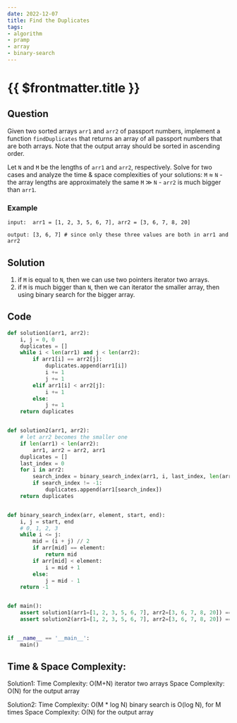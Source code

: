 ```yaml
---
date: 2022-12-07
title: Find the Duplicates
tags:
- algorithm
- pramp 
- array
- binary-search
---
```

# {{ $frontmatter.title }}

## Question
Given two sorted arrays `arr1` and `arr2` of passport numbers, 
implement a function `findDuplicates` that returns an array of all passport numbers that are both arrays. 
Note that the output array should be sorted in ascending order.

Let `N` and `M` be the lengths of `arr1` and `arr2`, respectively. 
Solve for two cases and analyze the time & space complexities of your solutions: 
`M` ≈ `N` - the array lengths are approximately the same 
`M` ≫ `N` - `arr2` is much bigger than `arr1`.

### Example
```
input:  arr1 = [1, 2, 3, 5, 6, 7], arr2 = [3, 6, 7, 8, 20]

output: [3, 6, 7] # since only these three values are both in arr1 and arr2
```

## Solution

1. if `M` is equal to `N`, then we can use two pointers iterator two arrays.
2. if `M` is much bigger than `N`, then we can iterator the smaller array, then using binary search for the bigger array.

## Code
```python
def solution1(arr1, arr2):
    i, j = 0, 0
    duplicates = []
    while i < len(arr1) and j < len(arr2):
        if arr1[i] == arr2[j]:
            duplicates.append(arr1[i])
            i += 1
            j += 1
        elif arr1[i] < arr2[j]:
            i += 1
        else:
            j += 1
    return duplicates


def solution2(arr1, arr2):
    # let arr2 becomes the smaller one
    if len(arr1) < len(arr2):
        arr1, arr2 = arr2, arr1
    duplicates = []
    last_index = 0
    for i in arr2:
        search_index = binary_search_index(arr1, i, last_index, len(arr1) - 1)
        if search_index != -1:
            duplicates.append(arr1[search_index])
    return duplicates


def binary_search_index(arr, element, start, end):
    i, j = start, end
    # 0, 1, 2, 3
    while i <= j:
        mid = (i + j) // 2
        if arr[mid] == element:
            return mid
        if arr[mid] < element:
            i = mid + 1
        else:
            j = mid - 1
    return -1


def main():
    assert solution1(arr1=[1, 2, 3, 5, 6, 7], arr2=[3, 6, 7, 8, 20]) == [3, 6, 7]
    assert solution2(arr1=[1, 2, 3, 5, 6, 7], arr2=[3, 6, 7, 8, 20]) == [3, 6, 7]


if __name__ == '__main__':
    main()
```

## Time & Space Complexity:
Solution1:
Time Complexity: O(M+N) iterator two arrays
Space Complexity: O(N) for the output array

Solution2:
Time Complexity: O(M * log N) binary search is O(log N), for M times
Space Complexity: O(N) for the output array
